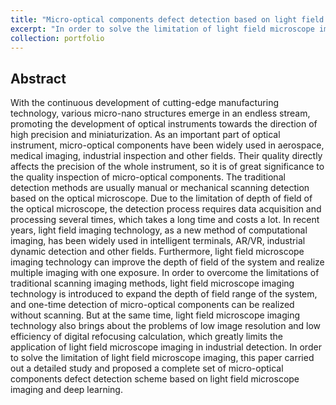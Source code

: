 ```yaml
---
title: "Micro-optical components defect detection based on light field microscope imaging "
excerpt: "In order to solve the limitation of light field microscope imaging, this paper carried out a detailed study and proposed a complete set of micro-optical components defect detection scheme based on light field microscope imaging and deep learning."
collection: portfolio
---
```


## Abstract

With the continuous development of cutting-edge manufacturing technology, various micro-nano structures emerge in an endless stream, promoting the development of optical instruments towards the direction of high precision and miniaturization. As an important part of optical instrument, micro-optical components have been widely used in aerospace, medical imaging, industrial inspection and other fields. Their quality directly affects the precision of the whole instrument, so it is of great significance to the quality inspection of micro-optical components. The traditional detection methods are usually manual or mechanical scanning detection based on the optical microscope. Due to the limitation of depth of field of the optical microscope, the detection process requires data acquisition and processing several times, which takes a long time and costs a lot. In recent years, light field imaging technology, as a new method of computational imaging, has been widely used in intelligent terminals, AR/VR, industrial dynamic detection and other fields. Furthermore, light field microscope imaging technology can improve the depth of field of the system and realize multiple imaging with one exposure. In order to overcome the limitations of traditional scanning imaging methods, light field microscope imaging technology is introduced to expand the depth of field range of the system, and one-time detection of micro-optical components can be realized without scanning. But at the same time, light field microscope imaging technology also brings about the problems of low image resolution and low efficiency of digital refocusing calculation, which greatly limits the application of light field microscope imaging in industrial detection. In order to solve the limitation of light field microscope imaging, this paper carried out a detailed study and proposed a complete set of micro-optical components defect detection scheme based on light field microscope imaging and deep learning.